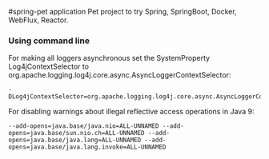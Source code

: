 #spring-pet application
Pet project to try Spring, SpringBoot, Docker, WebFlux, Reactor.

### Using command line
For making all loggers asynchronous set the SystemProperty Log4jContextSelector to org.apache.logging.log4j.core.async.AsyncLoggerContextSelector:

    -DLog4jContextSelector=org.apache.logging.log4j.core.async.AsyncLoggerContextSelector
    
For disabling warnings about illegal reflective access operations in Java 9:
    
    --add-opens=java.base/java.nio=ALL-UNNAMED --add-opens=java.base/sun.nio.ch=ALL-UNNAMED --add-opens=java.base/java.lang=ALL-UNNAMED --add-opens=java.base/java.lang.invoke=ALL-UNNAMED

